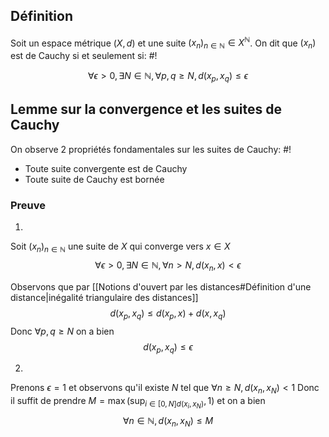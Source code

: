 ## Définition
Soit un espace métrique $(X, d)$ et une suite $(x_n)_{n \in \mathbb N} \in X^\mathbb N$. On dit que $(x_n)$ est de Cauchy si et seulement si: #!

$$\forall \epsilon > 0, \exists N \in \mathbb N, \forall p,q \geq N, d(x_p, x_q) \leq \epsilon$$

## Lemme sur la convergence et les suites de Cauchy
On observe 2 propriétés fondamentales sur les suites de Cauchy: #!

- Toute suite convergente est de Cauchy
- Toute suite de Cauchy est bornée

### Preuve
1)
Soit $(x_n)_{n \in \mathbb N}$ une suite de $X$ qui converge vers $x \in X$
$$\forall \epsilon > 0, \exists N \in \mathbb N, \forall n > N, d(x_n, x) < \epsilon$$

Observons que par [[Notions d'ouvert par les distances#Définition d'une distance|inégalité triangulaire des distances]]
$$d(x_p, x_q) \leq d(x_p, x) + d(x, x_q)$$
Donc $\forall p,q \geq N$ on a bien
$$d(x_p, x_q) \leq \epsilon$$

2)
Prenons $\epsilon = 1$ et observons qu'il existe $N$ tel que $\forall n \geq N, d(x_n, x_N) < 1$
Donc il suffit de prendre $M = \max{(\sup_{i \in [0, N] d(x_i, x_N)}, 1)}$ et on a bien 
$$\forall n \in \mathbb N, d(x_n, x_N) \leq M$$
$$\tag*{$\blacksquare$}$$
